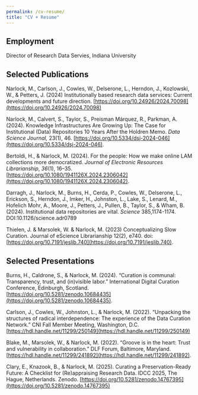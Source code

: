 ```yaml
---
permalink: /cv-resume/
title: "CV + Resume"
---
```

## Employment

Director of Research Data Servies, Indiana University

## Selected Publications
Narlock, M., Carlson, J., Cowles, W., Delserone, L., Herndon, J., Kozlowski, W., & Petters, J. (2024) Institutionally based research data services: Current developments and future direction. [https://doi.org/10.24926/2024.70098](https://doi.org/10.24926/2024.70098) 

Narlock, M., Calvert, S., Taylor, S., Preisman Márquez, R., Parkman, A. (2024). Knowledge Infrastructures Are Growing Up: The Case for Institutional (Data) Repositories 10 Years After the Holdren Memo. *Data Science Journal,* 23(1), 46\. [https://doi.org/10.5334/dsj-2024-046](https://doi.org/10.5334/dsj-2024-046).

Bertoldi, H., & Narlock, M. (2024). For the people: How we make online LAM collections more democratized. *Journal of Electronic Resources Librarianship*, *36*(1), 16–35. [https://doi.org/10.1080/1941126X.2024.2306042](https://doi.org/10.1080/1941126X.2024.2306042). 

Darragh, J., Narlock, M., Burns, H., Cerda, P., Cowles, W., Delserone, L., Erickson, S., Herndon, J., Imker, H., Johnston, L., Lake, S., Lenard, M., Hofelich Mohr, A., Moore, J., Petters, J., Pullen, B., Taylor, S., & Wham, B. (2024). Institutional data repositories are vital. *Science* 385,1174-1174. DOI:10.1126/science.adr0789

Thielen, J. & Marsolek, W. & Narlock, M. (2023) Conceptualizing Slow Curation.  Journal of eScience Librarianship 12(2), e740. doi: [https://doi.org/10.7191/jeslib.740](https://doi.org/10.7191/jeslib.740). 

## Selected Presentations
Burns, H., Caldrone, S., & Narlock, M. (2024). “Curation is communal: Transparency, trust, and (in)visible labor.” International Digital Curation Conference, Edinburgh, Scotland. [https://doi.org/10.5281/zenodo.10684435](https://doi.org/10.5281/zenodo.10684435). 

Carlson, J., Cowles, W., Johnston, L., & Narlock, M. (2022). “Unpacking the structures of radical interdependence: The experience of the Data Curation Network.” CNI Fall Member Meeting, Washington, D.C. [https://hdl.handle.net/11299/250149](https://hdl.handle.net/11299/250149) 

Blake, M., Marsolek, W., & Narlock, M. (2022). “Groove is in the heart: Trust and vulnerability in collaboration.” DLF Forum, Baltimore, Maryland. [https://hdl.handle.net/11299/241892](https://hdl.handle.net/11299/241892).

Clary, E., Knazook, B., & Narlock, M. (2025). Curating a Preservation-Ready Future: A Checklist for (Re)appraising Research Data. IDCC 2025, The Hague, Netherlands. Zenodo. [https://doi.org/10.5281/zenodo.14767395](https://doi.org/10.5281/zenodo.14767395) 